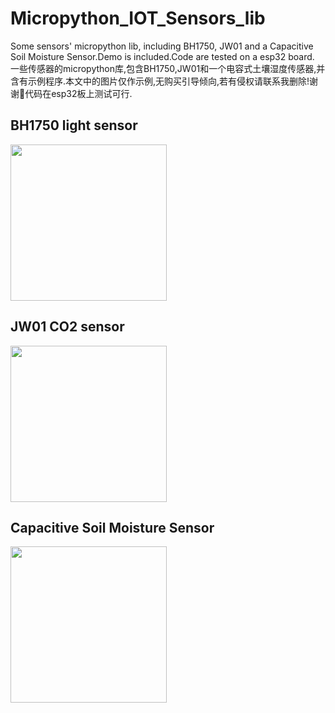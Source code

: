 # Micropython_IOT_Sensors_lib
Some sensors' micropython lib, including BH1750, JW01 and a Capacitive Soil Moisture Sensor.Demo is included.Code are tested on a esp32 board.<br>
一些传感器的micropython库,包含BH1750,JW01和一个电容式土壤湿度传感器,并含有示例程序.本文中的图片仅作示例,无购买引导倾向,若有侵权请联系我删除!谢谢🙏代码在esp32板上测试可行.

## BH1750 light sensor
<img src="https://github.com/sszzz830/Micropython_IOT_Sensors_lib/assets/32834442/1e328ac6-46da-453d-b036-9133445a9aca" width="250">


## JW01 CO2 sensor
<img src="https://github.com/sszzz830/Micropython_IOT_Sensors_lib/assets/32834442/2e4849d7-1ae1-47b4-8d59-44f8badf9e3e" width="250">


## Capacitive Soil Moisture Sensor
<img src="https://github.com/sszzz830/Micropython_IOT_Sensors_lib/assets/32834442/e7b3437a-df92-4fab-9421-146120b41056" width="250">
